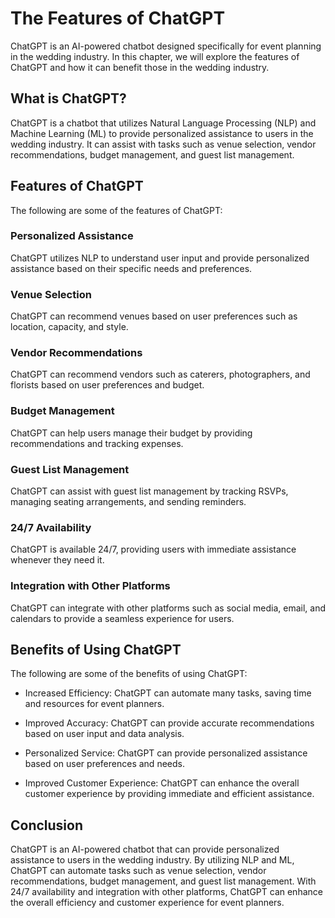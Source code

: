 The Features of ChatGPT
===========================================================

ChatGPT is an AI-powered chatbot designed specifically for event planning in the wedding industry. In this chapter, we will explore the features of ChatGPT and how it can benefit those in the wedding industry.

What is ChatGPT?
----------------

ChatGPT is a chatbot that utilizes Natural Language Processing (NLP) and Machine Learning (ML) to provide personalized assistance to users in the wedding industry. It can assist with tasks such as venue selection, vendor recommendations, budget management, and guest list management.

Features of ChatGPT
-------------------

The following are some of the features of ChatGPT:

### Personalized Assistance

ChatGPT utilizes NLP to understand user input and provide personalized assistance based on their specific needs and preferences.

### Venue Selection

ChatGPT can recommend venues based on user preferences such as location, capacity, and style.

### Vendor Recommendations

ChatGPT can recommend vendors such as caterers, photographers, and florists based on user preferences and budget.

### Budget Management

ChatGPT can help users manage their budget by providing recommendations and tracking expenses.

### Guest List Management

ChatGPT can assist with guest list management by tracking RSVPs, managing seating arrangements, and sending reminders.

### 24/7 Availability

ChatGPT is available 24/7, providing users with immediate assistance whenever they need it.

### Integration with Other Platforms

ChatGPT can integrate with other platforms such as social media, email, and calendars to provide a seamless experience for users.

Benefits of Using ChatGPT
-------------------------

The following are some of the benefits of using ChatGPT:

* Increased Efficiency: ChatGPT can automate many tasks, saving time and resources for event planners.

* Improved Accuracy: ChatGPT can provide accurate recommendations based on user input and data analysis.

* Personalized Service: ChatGPT can provide personalized assistance based on user preferences and needs.

* Improved Customer Experience: ChatGPT can enhance the overall customer experience by providing immediate and efficient assistance.

Conclusion
----------

ChatGPT is an AI-powered chatbot that can provide personalized assistance to users in the wedding industry. By utilizing NLP and ML, ChatGPT can automate tasks such as venue selection, vendor recommendations, budget management, and guest list management. With 24/7 availability and integration with other platforms, ChatGPT can enhance the overall efficiency and customer experience for event planners.


